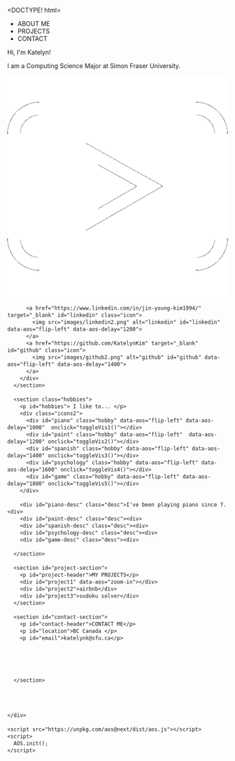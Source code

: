 
<DOCTYPE! html>

  <html>

  <head>
    <title>Katelyn kim</title>
    <link rel="stylesheet" href="style.css">
    <link href="https://fonts.googleapis.com/css?family=Nanum+Gothic|Quicksand|Titillium+Web&display=swap" rel="stylesheet">
    <meta name="viewport" content="width=device-width, initial-scale=1.0">
    <style>
      a:link {
        text-decoration: none !important;
        cursor: pointer;
      }
    </style>
    <link rel="stylesheet" href="https://unpkg.com/aos@next/dist/aos.css" />
  </head>

  <body>
    <div id="top"></div>
    <div class="bg"></div>
    <div id="logo" data-aos="zoom-in" data-aos-delay="1800"></div>
    <div class="navigation">
      <ul class="navi">
        <li data-aos="fade-right" data-aos-delay="1800"><a href="#top">ABOUT ME</a></li>
        <li data-aos="fade-right" data-aos-delay="2000"><a href="#project-section">PROJECTS</a></li>
        <li data-aos="fade-right" data-aos-delay="2200"><a href="#contact-section">CONTACT</a> </li>
      </ul>
    </div>
    <div class="content">
      <section class="aboutme">
        <p id="hi" data-aos="zoom-in" data-aos-duration="500"> Hi, I'm Katelyn! </p>
        <p id="hi" id="hi2" data-aos="zoom-in" data-aos-duration="500" data-aos-delay="300">I am a Computing Science Major at Simon Fraser University.</p>
        <div class="icons">
          <a href="https://www.linkedin.com/in/jin-young-kim1994/" target="_blank" id="youtube" class="icon">
            <img src="images/youtube3.png" alt="linkedin" id="youtube" data-aos="flip-left" data-aos-delay="1000">
          </a>

          <a href="https://www.linkedin.com/in/jin-young-kim1994/" target="_blank" id="linkedin" class="icon">
            <img src="images/linkedin2.png" alt="linkedin" id="linkedin" data-aos="flip-left" data-aos-delay="1200">
          </a>
          <a href="https://github.com/KatelynKim" target="_blank" id="github" class="icon">
            <img src="images/github2.png" alt="github" id="github" data-aos="flip-left" data-aos-delay="1400">
          </a>
        </div>
      </section>

      <section class="hobbies">
        <p id="hobbies"> I like to... </p>
        <div class="icons2">
          <div id="piano" class="hobby" data-aos="flip-left" data-aos-delay="1000"  onclick="toggleVis1()"></div>
          <div id="paint" class="hobby" data-aos="flip-left"  data-aos-delay="1200" onclick="toggleVis2()"></div>
          <div id="spanish" class="hobby" data-aos="flip-left" data-aos-delay="1400" onclick="toggleVis3()"></div>
          <div id="psychology" class="hobby" data-aos="flip-left" data-aos-delay="1600" onclick="toggleVis4()"></div>
          <div id="game" class="hobby" data-aos="flip-left" data-aos-delay="1800" onclick="toggleVis5()"></div>
        </div>

        <div id="piano-desc" class="desc">I've been playing piano since 7.<div>
        <div id="paint-desc" class="desc"><div>
        <div id="spanish-desc" class="desc"><div>
        <div id="psychology-desc" class="desc"><div>
        <div id="game-desc" class="desc"><div>

      </section>

      <section id="project-section">
        <p id="project-header">MY PROJECTS</p>
        <div id="project1" data-aos="zoom-in"></div>
        <div id="project2">airbnb</div>
        <div id="project3">sudoku solver</div>
      </section>

      <section id="contact-section">
        <p id="contact-header">CONTACT ME</p>
        <p id="location">BC Canada </p>
        <p id="email">katelynk@sfu.ca</p>





      </section>




    </div>

    <script src="https://unpkg.com/aos@next/dist/aos.js"></script>
    <script>
      AOS.init();
    </script>
  </body>
  <script src="java/main.js"></script>

  </html>
